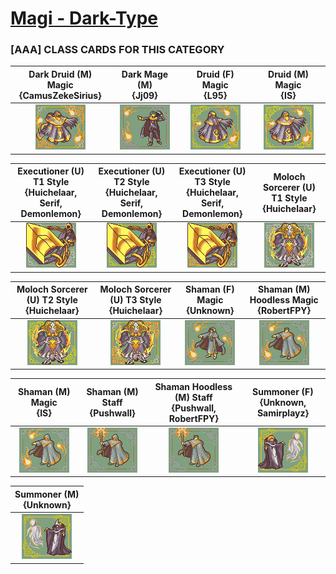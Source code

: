 # [Magi - Dark-Type](../)

### [AAA] CLASS CARDS FOR THIS CATEGORY


|Dark Druid (M) Magic <br> {CamusZekeSirius}|Dark Mage (M) <br> {Jj09}|Druid (F) Magic <br> {L95}|Druid (M) Magic <br> {IS}|
| :---: | :---: | :---: | :---: |
|<img alt="Dark Druid (M) Magic {CamusZekeSirius}" src="Dark Druid (M) Magic {CamusZekeSirius}.png" />|<img alt="Dark Mage (M) {Jj09}" src="Dark Mage (M) {Jj09}.png" />|<img alt="Druid (F) Magic {L95}" src="Druid (F) Magic {L95}.png" />|<img alt="Druid (M) Magic {IS}" src="Druid (M) Magic {IS}.png" />|


|Executioner (U) T1 Style <br> {Huichelaar, Serif, Demonlemon}|Executioner (U) T2 Style <br> {Huichelaar, Serif, Demonlemon}|Executioner (U) T3 Style <br> {Huichelaar, Serif, Demonlemon}|Moloch Sorcerer (U) T1 Style <br> {Huichelaar}|
| :---: | :---: | :---: | :---: |
|<img alt="Executioner (U) T1 Style {Huichelaar, Serif, Demonlemon}" src="Executioner (U) T1 Style {Huichelaar, Serif, Demonlemon}.png" />|<img alt="Executioner (U) T2 Style {Huichelaar, Serif, Demonlemon}" src="Executioner (U) T2 Style {Huichelaar, Serif, Demonlemon}.png" />|<img alt="Executioner (U) T3 Style {Huichelaar, Serif, Demonlemon}" src="Executioner (U) T3 Style {Huichelaar, Serif, Demonlemon}.png" />|<img alt="Moloch Sorcerer (U) T1 Style {Huichelaar}" src="Moloch Sorcerer (U) T1 Style {Huichelaar}.png" />|


|Moloch Sorcerer (U) T2 Style <br> {Huichelaar}|Moloch Sorcerer (U) T3 Style <br> {Huichelaar}|Shaman (F) Magic <br> {Unknown}|Shaman (M) Hoodless Magic <br> {RobertFPY}|
| :---: | :---: | :---: | :---: |
|<img alt="Moloch Sorcerer (U) T2 Style {Huichelaar}" src="Moloch Sorcerer (U) T2 Style {Huichelaar}.png" />|<img alt="Moloch Sorcerer (U) T3 Style {Huichelaar}" src="Moloch Sorcerer (U) T3 Style {Huichelaar}.png" />|<img alt="Shaman (F) Magic {Unknown}" src="Shaman (F) Magic {Unknown}.png" />|<img alt="Shaman (M) Hoodless Magic {RobertFPY}" src="Shaman (M) Hoodless Magic {RobertFPY}.png" />|


|Shaman (M) Magic <br> {IS}|Shaman (M) Staff <br> {Pushwall}|Shaman Hoodless (M) Staff <br> {Pushwall, RobertFPY}|Summoner (F) <br> {Unknown, Samirplayz}|
| :---: | :---: | :---: | :---: |
|<img alt="Shaman (M) Magic {IS}" src="Shaman (M) Magic {IS}.png" />|<img alt="Shaman (M) Staff {Pushwall}" src="Shaman (M) Staff {Pushwall}.png" />|<img alt="Shaman Hoodless (M) Staff {Pushwall, RobertFPY}" src="Shaman Hoodless (M) Staff {Pushwall, RobertFPY}.png" />|<img alt="Summoner (F) {Unknown, Samirplayz}" src="Summoner (F) {Unknown, Samirplayz}.png" />|


|Summoner (M) <br> {Unknown}|
| :---: |
|<img alt="Summoner (M) {Unknown}" src="Summoner (M) {Unknown}.png" />|


